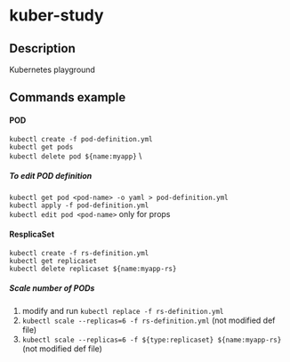 # kuber-study

## Description
Kubernetes playground

## Commands example
#### POD
`kubectl create -f pod-definition.yml` \
`kubectl get pods` \
`kubectl delete pod ${name:myapp}` \
##### To edit POD definition
`kubectl get pod <pod-name> -o yaml > pod-definition.yml` \
`kubectl apply -f pod-definition.yml` \
`kubectl edit pod <pod-name>` only for props

#### ResplicaSet
`kubectl create -f rs-definition.yml` \
`kubectl get replicaset` \
`kubectl delete replicaset ${name:myapp-rs}`

##### Scale number of PODs
1) modify and run `kubectl replace -f rs-definition.yml`
2) `kubectl scale --replicas=6 -f rs-definition.yml` (not modified def file)
3) `kubectl scale --replicas=6 -f ${type:replicaset} ${name:myapp-rs}` (not modified def file)
